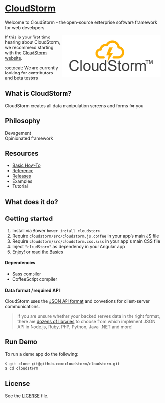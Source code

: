 # [CloudStorm](http://cloudstorm.io)
Welcome to CloudStorm - the open-source enterprise software framework for web developers

<a href="http://cloudstorm.io"><img src="./docs/images/logo.png" height="140" align="right"></a>

If this is your first time hearing about CloudStorm, we recommend starting with the [CloudStorm website](http://cloudstorm.io).

:octocat: We are currently looking for contributors and beta testers  

## What is CloudStorm?
CloudStorm creates all data manipulation screens and forms for you

## Philosophy
Devagement  
Opinionated framework

## Resources
* [Basic How-To](docs/basics.md)
* [Reference](docs/README.md)  
* [Releases](../../releases)
* Examples
* Tutorial

## What does it do?

## Getting started
1. Install via Bower `bower install cloudstorm`
1. Require `cloudstorm/src/cloudstorm.js.coffee` in your app's main JS file
1. Require `cloudstorm/src/cloudstorm.css.scss` in your app's main CSS file
1. Inject `"cloudStorm"` as dependency in your Angular app
1. Enjoy! or read [the Basics](docs/basics.md)

#### Dependencies
* Sass compiler
* CoffeeScript compiler

#### Data format / required API
CloudStorm uses the [JSON API format](http://jsonapi.org/format/#document-structure) and convetions for client-server communications.

> If you are unsure whether your backed serves data in the right format, there are [dozens of libraries](http://jsonapi.org/implementations/) to choose from which implement JSON API in Node.js, Ruby, PHP, Python, Java, .NET and more!

## Run Demo
To run a demo app do the following:  
```
$ git clone git@github.com:cloudstorm/cloudstorm.git
$ cd cloudstorm

```

## License
See the [LICENSE](./LICENSE.txt) file.
